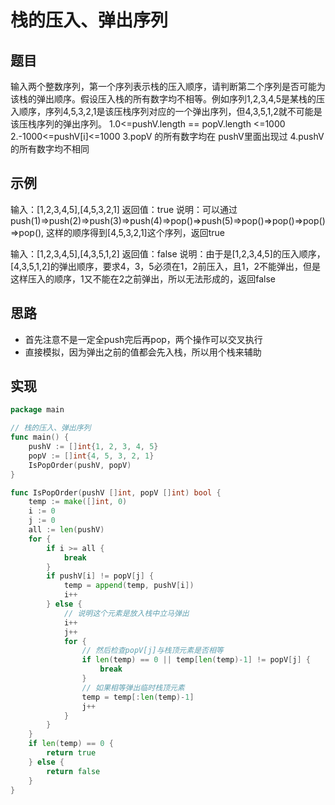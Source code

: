 # 栈的压入、弹出序列

## 题目

输入两个整数序列，第一个序列表示栈的压入顺序，请判断第二个序列是否可能为该栈的弹出顺序。假设压入栈的所有数字均不相等。例如序列1,2,3,4,5是某栈的压入顺序，序列4,5,3,2,1是该压栈序列对应的一个弹出序列，但4,3,5,1,2就不可能是该压栈序列的弹出序列。
1.0<=pushV.length == popV.length <=1000
2.-1000<=pushV[i]<=1000
3.popV 的所有数字均在 pushV里面出现过
4.pushV 的所有数字均不相同

## 示例

输入：[1,2,3,4,5],[4,5,3,2,1]
返回值：true
说明：可以通过push(1)=>push(2)=>push(3)=>push(4)=>pop()=>push(5)=>pop()=>pop()=>pop()=>pop(), 这样的顺序得到[4,5,3,2,1]这个序列，返回true

输入：[1,2,3,4,5],[4,3,5,1,2]
返回值：false
说明：由于是[1,2,3,4,5]的压入顺序，[4,3,5,1,2]的弹出顺序，要求4，3，5必须在1，2前压入，且1，2不能弹出，但是这样压入的顺序，1又不能在2之前弹出，所以无法形成的，返回false

## 思路

* 首先注意不是一定全push完后再pop，两个操作可以交叉执行
* 直接模拟，因为弹出之前的值都会先入栈，所以用个栈来辅助

## 实现

```go
package main

// 栈的压入、弹出序列
func main() {
	pushV := []int{1, 2, 3, 4, 5}
	popV := []int{4, 5, 3, 2, 1}
	IsPopOrder(pushV, popV)
}

func IsPopOrder(pushV []int, popV []int) bool {
	temp := make([]int, 0)
	i := 0
	j := 0
	all := len(pushV)
	for {
		if i >= all {
			break
		}
		if pushV[i] != popV[j] {
			temp = append(temp, pushV[i])
			i++
		} else {
			// 说明这个元素是放入栈中立马弹出
			i++
			j++
			for {
				// 然后检查popV[j]与栈顶元素是否相等
				if len(temp) == 0 || temp[len(temp)-1] != popV[j] {
					break
				}
				// 如果相等弹出临时栈顶元素
				temp = temp[:len(temp)-1]
				j++
			}
		}
	}
	if len(temp) == 0 {
		return true
	} else {
		return false
	}
}
```